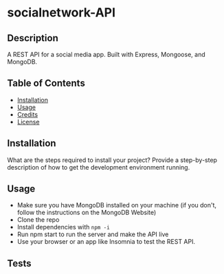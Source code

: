 # socialnetwork-API

## Description
A REST API for a social media app. Built with Express, Mongoose, and MongoDB.

## Table of Contents 

- [Installation](#installation)
- [Usage](#usage)
- [Credits](#credits)
- [License](#license)

## Installation

What are the steps required to install your project? Provide a step-by-step description of how to get the development environment running.

## Usage

* Make sure you have MongoDB installed on your machine (if you don't, follow the instructions on the MongoDB Website)
* Clone the repo
* Install dependencies with `npm -i`
* Run npm start to run the server and make the API live
* Use your browser or an app like Insomnia to test the REST API.

## Tests
